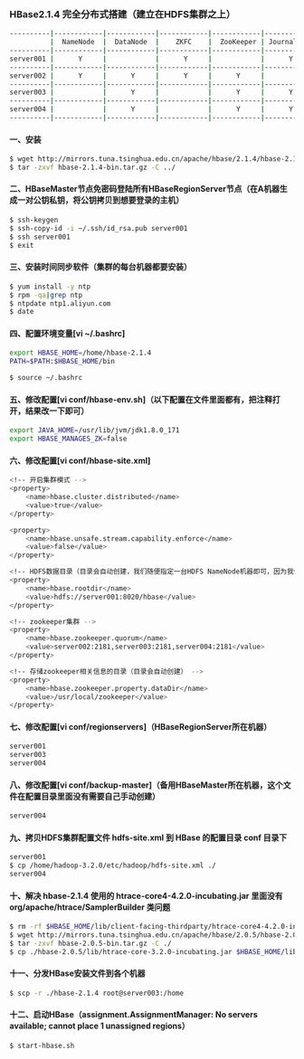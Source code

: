 ### HBase2.1.4 完全分布式搭建（建立在HDFS集群之上）
```bash
----------|------------|------------|------------|------------|-------------|----------------|-------------|-------------|-------------------|
          |  NameNode  |  DataNode  |    ZKFC    |  ZooKeeper | JournalNode | ReourceManager | NodeManager | HBaseMaster | HBaseRegionServer |
----------|------------|------------|------------|------------|-------------|----------------|-------------|-------------|-------------------|
server001 |      Y     |            |      Y     |            |      Y      |        Y       |             |      Y      |         Y         |
----------|------------|------------|------------|------------|-------------|----------------|-------------|-------------|-------------------|
server002 |      Y     |      Y     |      Y     |      Y     |             |                |      Y      |             |                   |
----------|------------|------------|------------|------------|-------------|----------------|-------------|-------------|-------------------|
server003 |            |      Y     |            |      Y     |      Y      |        Y       |      Y      |             |         Y         |
----------|------------|------------|------------|------------|-------------|----------------|-------------|-------------|-------------------|
server004 |            |      Y     |            |      Y     |      Y      |                |      Y      |      Y      |         Y         |
----------|------------|------------|------------|------------|-------------|----------------|-------------|-------------|-------------------|
```
#### 一、安装
```bash
$ wget http://mirrors.tuna.tsinghua.edu.cn/apache/hbase/2.1.4/hbase-2.1.4-bin.tar.gz    # 下载服务端安装包
$ tar -zxvf hbase-2.1.4-bin.tar.gz -C ../                                               # 解压安装包到上级目录
```

#### 二、HBaseMaster节点免密码登陆所有HBaseRegionServer节点（在A机器生成一对公钥私钥，将公钥拷贝到想要登录的主机）
```bash
$ ssh-keygen                                                                              # 生成私钥和公钥（如果已经有了就不需要执行了）
$ ssh-copy-id -i ~/.ssh/id_rsa.pub server001                                              # 将公钥拷贝到 server001上（这样我们就可以直接免密码登录server001了）
$ ssh server001                                                                           # 测试面密码登陆
$ exit                                                                                    # 退出登录
```

#### 三、安装时间同步软件（集群的每台机器都要安装）
```bash
$ yum install -y ntp                                                                    # 安装时间同步器
$ rpm -qa|grep ntp                                                                      # 检查是否安装成功
$ ntpdate ntp1.aliyun.com                                                               # 同步时间（每台都要同步，这里同步的是"阿里云"时间服务器）
$ date                                                                                  # 查看本机时间
```

#### 四、配置环境变量[vi ~/.bashrc]
```bash
export HBASE_HOME=/home/hbase-2.1.4
PATH=$PATH:$HBASE_HOME/bin                                                              # linux以 : 号隔开，windows以 ; 号隔开

$ source ~/.bashrc                                                                      # （系统重读配置）在各个机器上执行使配置文件生效（实验：敲个beel然后按Tab键，如果补全了说明配置成功了）
```

#### 五、修改配置[vi conf/hbase-env.sh]（以下配置在文件里面都有，把注释打开，结果改一下即可）
```bash
export JAVA_HOME=/usr/lib/jvm/jdk1.8.0_171                                              # 配置JDK
export HBASE_MANAGES_ZK=false                                                           # 是否启用HBase自带的Zookeeper（我们要使用我们自己的集群所以把这个改为false）                                
```

#### 六、修改配置[vi conf/hbase-site.xml]
```bash
<!-- 开启集群模式 -->
<property>
    <name>hbase.cluster.distributed</name>
    <value>true</value>
</property>

<property>
    <name>hbase.unsafe.stream.capability.enforce</name>
    <value>false</value>
</property>

<!-- HDFS数据目录（目录会自动创建，我们随便指定一台HDFS NameNode机器即可，因为我们下面会拷贝HDFS集群配置文件，HBase会根据拷贝的配置文件来识别HDFS NameNode集群） -->
<property>
    <name>hbase.rootdir</name>
    <value>hdfs://server001:8020/hbase</value>
</property>

<!-- zookeeper集群 -->
<property>
    <name>hbase.zookeeper.quorum</name>
    <value>server002:2181,server003:2181,server004:2181</value>
</property>

<!-- 存储zookeeper相关信息的目录（目录会自动创建） -->
<property>
    <name>hbase.zookeeper.property.dataDir</name>
    <value>/usr/local/zookeeper</value>
</property>
```

#### 七、修改配置[vi conf/regionservers]（HBaseRegionServer所在机器）
```bash
server001
server003
server004
```
#### 八、修改配置[vi conf/backup-master]（备用HBaseMaster所在机器，这个文件在配置目录里面没有需要自己手动创建）
```bash
server004
```
#### 九、拷贝HDFS集群配置文件 hdfs-site.xml 到 HBase 的配置目录 conf 目录下
```bash
server001
$ cp /home/hadoop-3.2.0/etc/hadoop/hdfs-site.xml ./                                     # 拷贝文件（因为我们就在HBase conf目录下，所以直接用 ./） 
server004
```

#### 十、解决 hbase-2.1.4 使用的  htrace-core4-4.2.0-incubating.jar 里面没有 org/apache/htrace/SamplerBuilder 类问题
```bash
$ rm -rf $HBASE_HOME/lib/client-facing-thirdparty/htrace-core4-4.2.0-incubating.jar     # 删除 htrace-core4-4.2.0-incubating.jar 包
$ wget http://mirrors.tuna.tsinghua.edu.cn/apache/hbase/2.0.5/hbase-2.0.5-bin.tar.gz    # 下载 HBase2.0.5
$ tar -zxvf hbase-2.0.5-bin.tar.gz -C ./                                                # 解压到当前目录
$ cp ./hbase-2.0.5/lib/htrace-core-3.2.0-incubating.jar $HBASE_HOME/lib                 # 拷贝htrace-core-3.2.0-incubating.jar包到hbase-2.1.4的lib目录
```

#### 十一、分发HBase安装文件到各个机器
```bash
$ scp -r ./hbase-2.1.4 root@server003:/home
```

#### 十二、启动HBase（assignment.AssignmentManager: No servers available; cannot place 1 unassigned regions）
```bash
$ start-hbase.sh                                      
```
